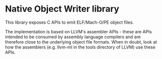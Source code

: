 # Native Object Writer library

This library exposes C APIs to emit ELF/Mach-O/PE object files.

The implementation is based on LLVM's assembler APIs - these are APIs intended to be consumed by assembly language compilers and are therefore close to the underlying object file formats. When in doubt, look at how the assemblers (e.g. llvm-ml in the tools directory of LLVM) use these APIs.
